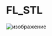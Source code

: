 # FL_STL
![изображение](https://github.com/vbifrhen/FL_STL/assets/63012247/72b2af2b-724f-4a6a-9c8d-18d0f73328e8)
